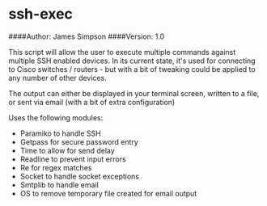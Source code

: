 # ssh-exec
####Author: James Simpson
####Version: 1.0

This script will allow the user to execute multiple commands against multiple SSH enabled devices. 
In its current state, it's used for connecting to Cisco switches / routers - but with a bit of tweaking could be applied to any number of other devices. 

The output can either be displayed in your terminal screen, written to a file, or sent via email (with a bit of extra configuration)


Uses the following modules:
+ Paramiko to handle SSH
+ Getpass for secure password entry 
+ Time to allow for send delay
+ Readline to prevent input errors
+ Re for regex matches
+ Socket to handle socket exceptions
+ Smtplib to handle email
+ OS to remove temporary file created for email output
